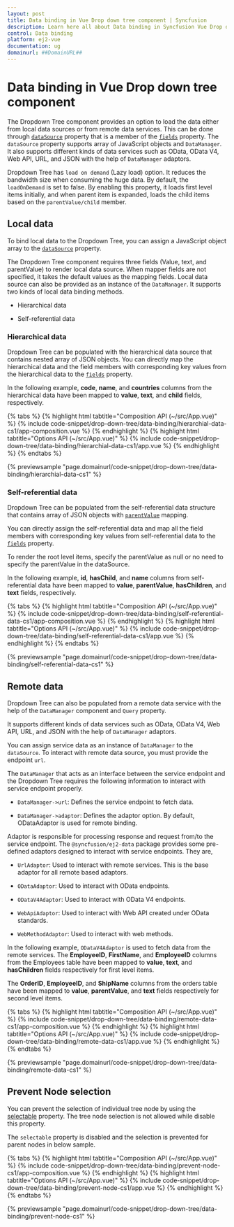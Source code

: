 ```yaml
---
layout: post
title: Data binding in Vue Drop down tree component | Syncfusion
description: Learn here all about Data binding in Syncfusion Vue Drop down tree component of Syncfusion Essential JS 2 and more.
control: Data binding 
platform: ej2-vue
documentation: ug
domainurl: ##DomainURL##
---
```


# Data binding in Vue Drop down tree component

The Dropdown Tree component provides an option to load the data either from local data sources or from remote data services. This can be done through [`dataSource`](https://ej2.syncfusion.com/vue/documentation/api/drop-down-tree/fieldsModel/#datasource) property that is a member of the [`fields`](https://ej2.syncfusion.com/vue/documentation/api/drop-down-tree/#fields) property. The `dataSource` property supports array of JavaScript objects and `DataManager`. It also supports different kinds of data services such as OData, OData V4, Web API, URL, and JSON with the help of `DataManager` adaptors.

Dropdown Tree has `load on demand` (Lazy load) option. It reduces the bandwidth size when consuming the huge data. By default, the `loadOnDemand` is set to false. By enabling this property, it loads first level items initially, and when parent item is expanded, loads the child items based on the `parentValue/child` member.

## Local data

To bind local data to the Dropdown Tree, you can assign a JavaScript object array to the [`dataSource`](https://ej2.syncfusion.com/vue/documentation/api/drop-down-tree/fieldsModel/#datasource) property.

The Dropdown Tree component requires three fields (Value, text, and parentValue) to render local data source. When mapper fields are not specified, it takes the default values as the mapping fields. Local data source can also be provided as an instance of the `DataManager`. It supports two kinds of local data binding methods.

* Hierarchical data

* Self-referential data

### Hierarchical data

Dropdown Tree can be populated with the hierarchical data source that contains nested array of JSON objects. You can directly map the hierarchical data and the field members with corresponding key values from the hierarchical data to the [`fields`](https://ej2.syncfusion.com/vue/documentation/api/drop-down-tree/#fields) property.

In the following example, **code**, **name**, and **countries** columns from the hierarchical data have been mapped to **value**, **text**, and **child** fields, respectively.

{% tabs %}
{% highlight html tabtitle="Composition API (~/src/App.vue)" %}
{% include code-snippet/drop-down-tree/data-binding/hierarchial-data-cs1/app-composition.vue %}
{% endhighlight %}
{% highlight html tabtitle="Options API (~/src/App.vue)" %}
{% include code-snippet/drop-down-tree/data-binding/hierarchial-data-cs1/app.vue %}
{% endhighlight %}
{% endtabs %}
        
{% previewsample "page.domainurl/code-snippet/drop-down-tree/data-binding/hierarchial-data-cs1" %}

### Self-referential data

Dropdown Tree can be populated from the self-referential data structure that contains array of JSON objects with [`parentValue`](https://ej2.syncfusion.com/vue/documentation/api/drop-down-tree/fieldsModel/#parentvalue) mapping.

You can directly assign the self-referential data and map all the field members with corresponding key values from self-referential data to the [`fields`](https://ej2.syncfusion.com/vue/documentation/api/drop-down-tree/#fields) property.

To render the root level items, specify the parentValue as null or no need to specify the parentValue in the dataSource.

In the following example, **id**, **hasChild**, and **name** columns from self-referential data have been mapped to **value**, **parentValue**, **hasChildren**, and **text** fields, respectively.

{% tabs %}
{% highlight html tabtitle="Composition API (~/src/App.vue)" %}
{% include code-snippet/drop-down-tree/data-binding/self-referential-data-cs1/app-composition.vue %}
{% endhighlight %}
{% highlight html tabtitle="Options API (~/src/App.vue)" %}
{% include code-snippet/drop-down-tree/data-binding/self-referential-data-cs1/app.vue %}
{% endhighlight %}
{% endtabs %}
        
{% previewsample "page.domainurl/code-snippet/drop-down-tree/data-binding/self-referential-data-cs1" %}

## Remote data

Dropdown Tree can also be populated from a remote data service with the help of the `DataManager` component and `Query` property.

It supports different kinds of data services such as OData, OData V4, Web API, URL, and JSON with the help of `DataManager` adaptors.

You can assign service data as an instance of `DataManager` to the `dataSource`. To interact with remote data source, you must provide the endpoint `url`.

The `DataManager` that acts as an interface between the service endpoint and the Dropdown Tree requires the following information to interact with service endpoint properly.

* `DataManager->url`: Defines the service endpoint to fetch data.

* `DataManager->adaptor`: Defines the adaptor option. By default, ODataAdaptor is used for remote binding.

Adaptor is responsible for processing response and request from/to the service endpoint. The `@syncfusion/ej2-data` package provides some pre-defined adaptors designed to interact with service endpoints. They are,

* `UrlAdaptor`: Used to interact with remote services. This is the base adaptor for all remote based adaptors.

* `ODataAdaptor`: Used to interact with OData endpoints.

* `ODataV4Adaptor`: Used to interact with OData V4 endpoints.

* `WebApiAdaptor`: Used to interact with Web API created under OData standards.

* `WebMethodAdaptor`: Used to interact with web methods.

In the following example, `ODataV4Adaptor` is used to fetch data from the remote services. The **EmployeeID**, **FirstName**, and **EmployeeID** columns from the Employees table have been mapped to **value**, **text**, and **hasChildren** fields respectively for first level items.

The **OrderID**, **EmployeeID**, and **ShipName** columns from the orders table have been mapped to **value**, **parentValue**, and **text** fields respectively for second level items.

{% tabs %}
{% highlight html tabtitle="Composition API (~/src/App.vue)" %}
{% include code-snippet/drop-down-tree/data-binding/remote-data-cs1/app-composition.vue %}
{% endhighlight %}
{% highlight html tabtitle="Options API (~/src/App.vue)" %}
{% include code-snippet/drop-down-tree/data-binding/remote-data-cs1/app.vue %}
{% endhighlight %}
{% endtabs %}
        
{% previewsample "page.domainurl/code-snippet/drop-down-tree/data-binding/remote-data-cs1" %}

## Prevent Node selection

You can prevent the selection of individual tree node by using the [selectable](https://ej2.syncfusion.com/documentation/api/drop-down-tree/fieldsModel/#selectable) property. The tree node selection is not allowed while disable this property.

The `selectable` property is disabled and the selection is prevented for parent nodes in below sample.

{% tabs %}
{% highlight html tabtitle="Composition API (~/src/App.vue)" %}
{% include code-snippet/drop-down-tree/data-binding/prevent-node-cs1/app-composition.vue %}
{% endhighlight %}
{% highlight html tabtitle="Options API (~/src/App.vue)" %}
{% include code-snippet/drop-down-tree/data-binding/prevent-node-cs1/app.vue %}
{% endhighlight %}
{% endtabs %}
        
{% previewsample "page.domainurl/code-snippet/drop-down-tree/data-binding/prevent-node-cs1" %}

